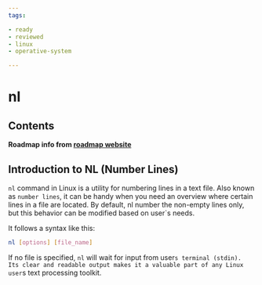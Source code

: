 ```yaml
---
tags:

- ready
- reviewed
- linux
- operative-system

---
```


# nl

## Contents

__Roadmap info from [roadmap website](https://roadmap.sh/linux/text-processing/nl)__

## Introduction to NL (Number Lines)

`nl` command in Linux is a utility for numbering lines in a text file. Also known as `number lines`, it can be handy when you need an overview where certain lines in a file are located. By default, nl number the non-empty lines only, but this behavior can be modified based on user`s needs.

It follows a syntax like this:

```bash
nl [options] [file_name]

```

If no file is specified, `nl` will wait for input from user`s terminal (stdin). Its clear and readable output makes it a valuable part of any Linux user`s text processing toolkit.
